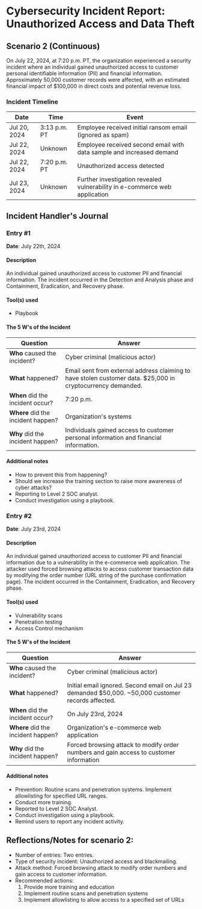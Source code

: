 # Cybersecurity Incident Report: Unauthorized Access and Data Theft

## Scenario 2 (Continuous)

On July 22, 2024, at 7:20 p.m. PT, the organization experienced a security incident where an individual gained unauthorized access to customer personal identifiable information (PII) and financial information. Approximately 50,000 customer records were affected, with an estimated financial impact of $100,000 in direct costs and potential revenue loss.

### Incident Timeline

| Date | Time | Event |
|------|------|-------|
| Jul 20, 2024 | 3:13 p.m. PT | Employee received initial ransom email (ignored as spam) |
| Jul 22, 2024 | Unknown | Employee received second email with data sample and increased demand |
| Jul 22, 2024 | 7:20 p.m. PT | Unauthorized access detected |
| Jul 23, 2024 | Unknown | Further investigation revealed vulnerability in e-commerce web application |

## Incident Handler's Journal

### Entry #1

**Date**: July 22th, 2024

#### Description
An individual gained unauthorized access to customer PII and financial information. The incident occurred in the Detection and Analysis phase and Containment, Eradication, and Recovery phase.

#### Tool(s) used
- Playbook

#### The 5 W's of the Incident

| Question | Answer |
|----------|--------|
| **Who** caused the incident? | Cyber criminal (malicious actor) |
| **What** happened? | Email sent from external address claiming to have stolen customer data. $25,000 in cryptocurrency demanded. |
| **When** did the incident occur? | 7:20 p.m. |
| **Where** did the incident happen? | Organization's systems |
| **Why** did the incident happen? | Individuals gained access to customer personal information and financial information. |

#### Additional notes

- How to prevent this from happening?
- Should we increase the training section to raise more awareness of cyber attacks?
- Reporting to Level 2 SOC analyst.
- Conduct investigation using a playbook.

### Entry #2

**Date**: July 23rd, 2024

#### Description
An individual gained unauthorized access to customer PII and financial information due to a vulnerability in the e-commerce web application. The attacker used forced browsing attacks to access customer transaction data by modifying the order number (URL string of the purchase confirmation page). The incident occurred in the Containment, Eradication, and Recovery phase.

#### Tool(s) used
- Vulnerability scans
- Penetration testing
- Access Control mechanism

#### The 5 W's of the Incident

| Question | Answer |
|----------|--------|
| **Who** caused the incident? | Cyber criminal (malicious actor) |
| **What** happened? | Initial email ignored. Second email on Jul 23 demanded $50,000. ~50,000 customer records affected. |
| **When** did the incident occur? | On July 23rd, 2024 |
| **Where** did the incident happen? | Organization's e-commerce web application |
| **Why** did the incident happen? | Forced browsing attack to modify order numbers and gain access to customer information |

#### Additional notes

- Prevention: Routine scans and penetration systems. Implement allowlisting for specified URL ranges.
- Conduct more training.
- Reported to Level 2 SOC Analyst.
- Conduct investigation using a playbook.
- Remind users to report any incident activity.

## Reflections/Notes for scenario 2:

- Number of entries: Two entries.
- Type of security incident: Unauthorized access and blackmailing.
- Attack method: Forced browsing attack to modify order numbers and gain access to customer information.
- Recommended actions: 
  1. Provide more training and education
  2. Implement routine scans and penetration systems
  3. Implement allowlisting to allow access to a specified set of URLs